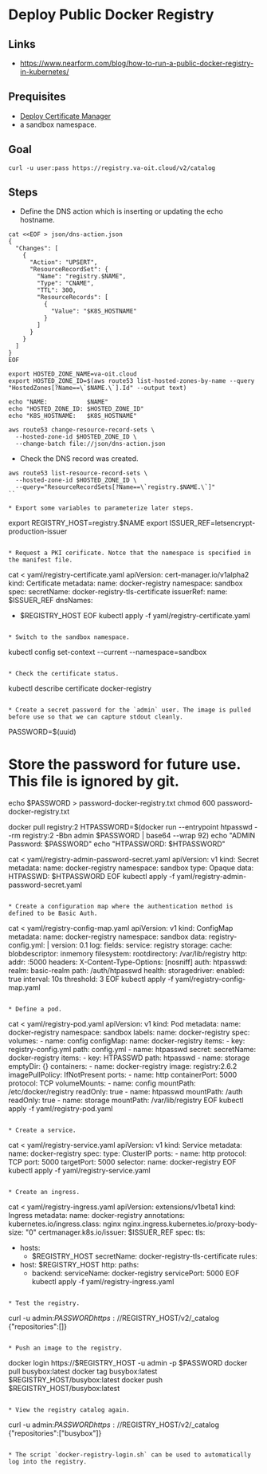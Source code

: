 # Deploy Public Docker Registry

## Links

* https://www.nearform.com/blog/how-to-run-a-public-docker-registry-in-kubernetes/

## Prequisites

* [Deploy Certificate Manager](deploy-cert-manager.md)
* a sandbox namespace.

## Goal

```
curl -u user:pass https://registry.va-oit.cloud/v2/catalog
```

## Steps

  * Define the DNS action which is inserting or updating the echo hostname.

```
cat <<EOF > json/dns-action.json
{
  "Changes": [
    {
      "Action": "UPSERT",
      "ResourceRecordSet": {
        "Name": "registry.$NAME",
        "Type": "CNAME",
        "TTL": 300,
        "ResourceRecords": [
          {
            "Value": "$K8S_HOSTNAME"
          }
        ]
      }
    }
  ]
}
EOF

export HOSTED_ZONE_NAME=va-oit.cloud
export HOSTED_ZONE_ID=$(aws route53 list-hosted-zones-by-name --query "HostedZones[?Name==\`$NAME.\`].Id" --output text)

echo "NAME:           $NAME"
echo "HOSTED_ZONE_ID: $HOSTED_ZONE_ID"
echo "K8S_HOSTNAME:   $K8S_HOSTNAME"

aws route53 change-resource-record-sets \
  --hosted-zone-id $HOSTED_ZONE_ID \
  --change-batch file://json/dns-action.json
```

* Check the DNS record was created.

```
aws route53 list-resource-record-sets \
  --hosted-zone-id $HOSTED_ZONE_ID \
  --query="ResourceRecordSets[?Name==\`registry.$NAME.\`]"
``

* Export some variables to parameterize later steps.

```
export REGISTRY_HOST=registry.$NAME
export ISSUER_REF=letsencrypt-production-issuer
```

* Request a PKI cerificate. Notce that the namespace is specified in the manifest file.

```
cat <<EOF > yaml/registry-certificate.yaml
apiVersion: cert-manager.io/v1alpha2
kind: Certificate
metadata:
  name: docker-registry
  namespace: sandbox
spec:
  secretName: docker-registry-tls-certificate
  issuerRef:
    name: $ISSUER_REF
  dnsNames:
  - $REGISTRY_HOST
EOF
kubectl apply -f yaml/registry-certificate.yaml
```

* Switch to the sandbox namespace.

```
kubectl config set-context --current --namespace=sandbox
```

* Check the certificate status.

```
kubectl describe certificate docker-registry
```

* Create a secret password for the `admin` user. The image is pulled before use so that we can capture stdout cleanly.

```
PASSWORD=$(uuid)

# Store the password for future use. This file is ignored by git.
echo $PASSWORD > password-docker-registry.txt
chmod 600 password-docker-registry.txt

docker pull registry:2
HTPASSWORD=$(docker run --entrypoint htpasswd --rm registry:2 -Bbn admin $PASSWORD | base64 --wrap 92)
echo "ADMIN Password: $PASSWORD"
echo "HTPASSWORD: $HTPASSWORD"

cat <<EOF > yaml/registry-admin-password-secret.yaml
apiVersion: v1
kind: Secret
metadata:
  name: docker-registry
  namespace: sandbox
type: Opaque
data:
  HTPASSWD: $HTPASSWORD
EOF
kubectl apply -f yaml/registry-admin-password-secret.yaml
```

* Create a configuration map where the authentication method is defined to be Basic Auth.

```
cat <<EOF > yaml/registry-config-map.yaml
apiVersion: v1
kind: ConfigMap
metadata:
  name: docker-registry
  namespace: sandbox
data:
  registry-config.yml: |
    version: 0.1
    log:
      fields:
        service: registry
    storage:
      cache:
        blobdescriptor: inmemory
      filesystem:
        rootdirectory: /var/lib/registry
    http:
      addr: :5000
      headers:
        X-Content-Type-Options: [nosniff]
    auth:
      htpasswd:
        realm: basic-realm
        path: /auth/htpasswd
    health:
      storagedriver:
        enabled: true
        interval: 10s
        threshold: 3
EOF
kubectl apply -f yaml/registry-config-map.yaml
```

* Define a pod.

```
cat <<EOF > yaml/registry-pod.yaml
apiVersion: v1
kind: Pod
metadata:
  name: docker-registry
  namespace: sandbox
  labels:
    name: docker-registry
spec:
  volumes:
    - name: config
      configMap:
        name: docker-registry
        items:
          - key: registry-config.yml
            path: config.yml
    - name: htpasswd
      secret:
        secretName: docker-registry
        items:
        - key: HTPASSWD
          path: htpasswd
    - name: storage
      emptyDir: {}
  containers:
    - name: docker-registry
      image: registry:2.6.2
      imagePullPolicy: IfNotPresent
      ports:
        - name: http
          containerPort: 5000
          protocol: TCP
      volumeMounts:
        - name: config
          mountPath: /etc/docker/registry
          readOnly: true
        - name: htpasswd
          mountPath: /auth
          readOnly: true
        - name: storage
          mountPath: /var/lib/registry
EOF
kubectl apply -f yaml/registry-pod.yaml
```

* Create a service.

```
cat <<EOF > yaml/registry-service.yaml
apiVersion: v1
kind: Service
metadata:
  name: docker-registry
spec:
  type: ClusterIP
  ports:
    - name: http
      protocol: TCP
      port: 5000
      targetPort: 5000
  selector:
    name: docker-registry
EOF
kubectl apply -f yaml/registry-service.yaml
```

* Create an ingress.

```
cat <<EOF > yaml/registry-ingress.yaml
apiVersion: extensions/v1beta1
kind: Ingress
metadata:
  name: docker-registry
  annotations:
    kubernetes.io/ingress.class: nginx
    nginx.ingress.kubernetes.io/proxy-body-size: "0"
    certmanager.k8s.io/issuer: $ISSUER_REF
spec:
  tls:
  - hosts:
    - $REGISTRY_HOST
    secretName: docker-registry-tls-certificate
  rules:
  - host: $REGISTRY_HOST
    http:
      paths:
      - backend:
          serviceName: docker-registry
          servicePort: 5000
EOF
kubectl apply -f yaml/registry-ingress.yaml
```

* Test the registry.

```
curl -u admin:$PASSWORD https://$REGISTRY_HOST/v2/_catalog
{"repositories":[]}
```

* Push an image to the registry.

```
docker login https://$REGISTRY_HOST -u admin -p $PASSWORD
docker pull busybox:latest
docker tag busybox:latest $REGISTRY_HOST/busybox:latest
docker push $REGISTRY_HOST/busybox:latest
```

* View the registry catalog again.

```
curl -u admin:$PASSWORD https://$REGISTRY_HOST/v2/_catalog
{"repositories":["busybox"]}
```

* The script `docker-registry-login.sh` can be used to automatically log into the registry.
